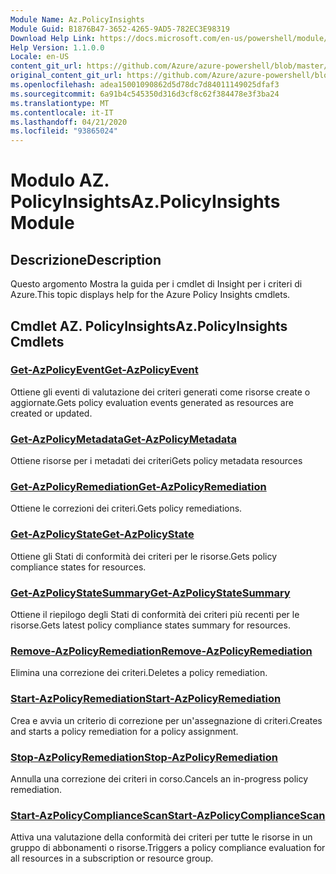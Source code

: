 ```yaml
---
Module Name: Az.PolicyInsights
Module Guid: B1876B47-3652-4265-9AD5-782EC3E98319
Download Help Link: https://docs.microsoft.com/en-us/powershell/module/az.policyinsights
Help Version: 1.1.0.0
Locale: en-US
content_git_url: https://github.com/Azure/azure-powershell/blob/master/src/PolicyInsights/PolicyInsights/help/Az.PolicyInsights.md
original_content_git_url: https://github.com/Azure/azure-powershell/blob/master/src/PolicyInsights/PolicyInsights/help/Az.PolicyInsights.md
ms.openlocfilehash: adea15001090862d5d78dc7d84011149025dfaf3
ms.sourcegitcommit: 6a91b4c545350d316d3cf8c62f384478e3f3ba24
ms.translationtype: MT
ms.contentlocale: it-IT
ms.lasthandoff: 04/21/2020
ms.locfileid: "93865024"
---
```

# <span data-ttu-id="83da1-101">Modulo AZ. PolicyInsights</span><span class="sxs-lookup"><span data-stu-id="83da1-101">Az.PolicyInsights Module</span></span>
## <span data-ttu-id="83da1-102">Descrizione</span><span class="sxs-lookup"><span data-stu-id="83da1-102">Description</span></span>
<span data-ttu-id="83da1-103">Questo argomento Mostra la guida per i cmdlet di Insight per i criteri di Azure.</span><span class="sxs-lookup"><span data-stu-id="83da1-103">This topic displays help for the Azure Policy Insights cmdlets.</span></span>

## <span data-ttu-id="83da1-104">Cmdlet AZ. PolicyInsights</span><span class="sxs-lookup"><span data-stu-id="83da1-104">Az.PolicyInsights Cmdlets</span></span>
### [<span data-ttu-id="83da1-105">Get-AzPolicyEvent</span><span class="sxs-lookup"><span data-stu-id="83da1-105">Get-AzPolicyEvent</span></span>](Get-AzPolicyEvent.md)
<span data-ttu-id="83da1-106">Ottiene gli eventi di valutazione dei criteri generati come risorse create o aggiornate.</span><span class="sxs-lookup"><span data-stu-id="83da1-106">Gets policy evaluation events generated as resources are created or updated.</span></span>

### [<span data-ttu-id="83da1-107">Get-AzPolicyMetadata</span><span class="sxs-lookup"><span data-stu-id="83da1-107">Get-AzPolicyMetadata</span></span>](Get-AzPolicyMetadata.md)
<span data-ttu-id="83da1-108">Ottiene risorse per i metadati dei criteri</span><span class="sxs-lookup"><span data-stu-id="83da1-108">Gets policy metadata resources</span></span>

### [<span data-ttu-id="83da1-109">Get-AzPolicyRemediation</span><span class="sxs-lookup"><span data-stu-id="83da1-109">Get-AzPolicyRemediation</span></span>](Get-AzPolicyRemediation.md)
<span data-ttu-id="83da1-110">Ottiene le correzioni dei criteri.</span><span class="sxs-lookup"><span data-stu-id="83da1-110">Gets policy remediations.</span></span>

### [<span data-ttu-id="83da1-111">Get-AzPolicyState</span><span class="sxs-lookup"><span data-stu-id="83da1-111">Get-AzPolicyState</span></span>](Get-AzPolicyState.md)
<span data-ttu-id="83da1-112">Ottiene gli Stati di conformità dei criteri per le risorse.</span><span class="sxs-lookup"><span data-stu-id="83da1-112">Gets policy compliance states for resources.</span></span>

### [<span data-ttu-id="83da1-113">Get-AzPolicyStateSummary</span><span class="sxs-lookup"><span data-stu-id="83da1-113">Get-AzPolicyStateSummary</span></span>](Get-AzPolicyStateSummary.md)
<span data-ttu-id="83da1-114">Ottiene il riepilogo degli Stati di conformità dei criteri più recenti per le risorse.</span><span class="sxs-lookup"><span data-stu-id="83da1-114">Gets latest policy compliance states summary for resources.</span></span>

### [<span data-ttu-id="83da1-115">Remove-AzPolicyRemediation</span><span class="sxs-lookup"><span data-stu-id="83da1-115">Remove-AzPolicyRemediation</span></span>](Remove-AzPolicyRemediation.md)
<span data-ttu-id="83da1-116">Elimina una correzione dei criteri.</span><span class="sxs-lookup"><span data-stu-id="83da1-116">Deletes a policy remediation.</span></span>

### [<span data-ttu-id="83da1-117">Start-AzPolicyRemediation</span><span class="sxs-lookup"><span data-stu-id="83da1-117">Start-AzPolicyRemediation</span></span>](Start-AzPolicyRemediation.md)
<span data-ttu-id="83da1-118">Crea e avvia un criterio di correzione per un'assegnazione di criteri.</span><span class="sxs-lookup"><span data-stu-id="83da1-118">Creates and starts a policy remediation for a policy assignment.</span></span>

### [<span data-ttu-id="83da1-119">Stop-AzPolicyRemediation</span><span class="sxs-lookup"><span data-stu-id="83da1-119">Stop-AzPolicyRemediation</span></span>](Stop-AzPolicyRemediation.md)
<span data-ttu-id="83da1-120">Annulla una correzione dei criteri in corso.</span><span class="sxs-lookup"><span data-stu-id="83da1-120">Cancels an in-progress policy remediation.</span></span>

### [<span data-ttu-id="83da1-121">Start-AzPolicyComplianceScan</span><span class="sxs-lookup"><span data-stu-id="83da1-121">Start-AzPolicyComplianceScan</span></span>](Start-AzPolicyComplianceScan.md)
<span data-ttu-id="83da1-122">Attiva una valutazione della conformità dei criteri per tutte le risorse in un gruppo di abbonamenti o risorse.</span><span class="sxs-lookup"><span data-stu-id="83da1-122">Triggers a policy compliance evaluation for all resources in a subscription or resource group.</span></span>

